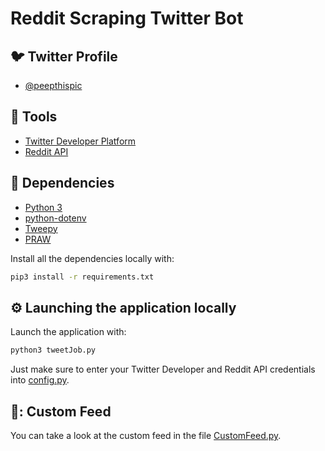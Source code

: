<h1>
  Reddit Scraping Twitter Bot
</h1>

## :bird: Twitter Profile

- [@peepthispic](https://twitter.com/PeepThisPic)

## :hammer: Tools

- [Twitter Developer Platform](https://developer.twitter.com/en)
- [Reddit API](https://www.reddit.com/dev/api/)

## :bookmark_tabs: Dependencies

- [Python 3](https://www.python.org/downloads/)
- [python-dotenv](https://pypi.org/project/python-dotenv/)
- [Tweepy](https://www.tweepy.org/)
- [PRAW](https://praw.readthedocs.io/en/stable/)

Install all the dependencies locally with:

```bash
pip3 install -r requirements.txt
```

## :gear: Launching the application locally

Launch the application with:

```bash
python3 tweetJob.py
```

Just make sure to enter your Twitter Developer and Reddit API credentials into [config.py](https://github.com/potternate/twitterbot/blob/main/config.py). 


## 📜: Custom Feed

You can take a look at the custom feed in the file [CustomFeed.py](https://github.com/potternate/twitterbot/blob/main/customFeed.py). 

